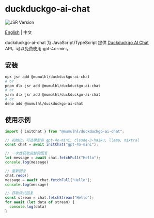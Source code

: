 # duckduckgo-ai-chat

![JSR Version](https://img.shields.io/jsr/v/%40mumulhl/duckduckgo-ai-chat)

[English](./README.md) | 中文

duckduckgo-ai-chat 为 JavaScript/TypeScript 提供 [Duckduckgo AI Chat](https://duckduckgo.com/aichat) API，可以免费使用 gpt-4o-mini。

## 安装

```sh
npx jsr add @mumulhl/duckduckgo-ai-chat
# or
pnpm dlx jsr add @mumulhl/duckduckgo-ai-chat
# or
yarn dlx jsr add @mumulhl/duckduckgo-ai-chat
# or
deno add @mumulhl/duckduckgo-ai-chat
```

## 使用示例

```javascript
import { initChat } from "@mumulhl/duckduckgo-ai-chat";

// 初始化，可选模型有 gpt-4o-mini, claude-3-haiku, llama, mixtral
const chat = await initChat("gpt-4o-mini");

// 一次性获取完整的回复
let message = await chat.fetchFull("Hello");
console.log(message)

// 重新回复
chat.redo()
message = await chat.fetchFull("Hello");
console.log(message)

// 获取流式回复
const stream = chat.fetchStream("Hello");
for await (let data of stream) {
  console.log(data)
}
```
